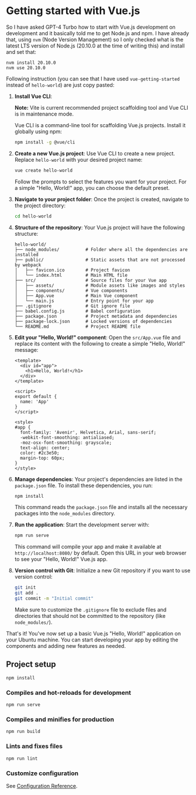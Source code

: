 # Getting started with Vue.js

So I have asked GPT-4 Turbo how to start with Vue.js development on development and it basically
told me to get Node.js and npm. I have already that, using `nvm` (Node Version Management) so
I only checked what is the latest LTS version of Node.js (20.10.0 at the time of writing this)
and install and set that:

```
nvm install 20.10.0
nvm use 20.10.0
```

Following instruction (you can see that I have used `vue-getting-started` instead of `hello-world`)
are just copy pasted:

1. **Install Vue CLI**:

   **Note:** Vite is current recommended project scaffolding tool and Vue CLI is in maintenance mode.

   Vue CLI is a command-line tool for scaffolding Vue.js projects. Install it globally using npm:

   ```bash
   npm install -g @vue/cli
   ```

2. **Create a new Vue.js project**:
   Use Vue CLI to create a new project. Replace `hello-world` with your desired project name:

   ```bash
   vue create hello-world
   ```

   Follow the prompts to select the features you want for your project. For a simple "Hello, World!" app, you can choose the default preset.

3. **Navigate to your project folder**:
   Once the project is created, navigate to the project directory:

   ```bash
   cd hello-world
   ```

4. **Structure of the repository**:
   Your Vue.js project will have the following structure:

   ```
   hello-world/
   ├── node_modules/          # Folder where all the dependencies are installed
   ├── public/                # Static assets that are not processed by webpack
   │   ├── favicon.ico        # Project favicon
   │   └── index.html         # Main HTML file
   ├── src/                   # Source files for your Vue app
   │   ├── assets/            # Module assets like images and styles
   │   ├── components/        # Vue components
   │   ├── App.vue            # Main Vue component
   │   └── main.js            # Entry point for your app
   ├── .gitignore             # Git ignore file
   ├── babel.config.js        # Babel configuration
   ├── package.json           # Project metadata and dependencies
   ├── package-lock.json      # Locked versions of dependencies
   └── README.md              # Project README file
   ```

5. **Edit your "Hello, World!" component**:
   Open the `src/App.vue` file and replace its content with the following to create a simple "Hello, World!" message:

   ```vue
   <template>
     <div id="app">
       <h1>Hello, World!</h1>
     </div>
   </template>

   <script>
   export default {
     name: 'App'
   }
   </script>

   <style>
   #app {
     font-family: 'Avenir', Helvetica, Arial, sans-serif;
     -webkit-font-smoothing: antialiased;
     -moz-osx-font-smoothing: grayscale;
     text-align: center;
     color: #2c3e50;
     margin-top: 60px;
   }
   </style>
   ```

6. **Manage dependencies**:
   Your project's dependencies are listed in the `package.json` file. To install these dependencies, you run:

   ```bash
   npm install
   ```

   This command reads the `package.json` file and installs all the necessary packages into the `node_modules` directory.

7. **Run the application**:
   Start the development server with:

   ```bash
   npm run serve
   ```

   This command will compile your app and make it available at `http://localhost:8080/` by default. Open this URL in your web browser to see your "Hello, World!" Vue.js app.

8. **Version control with Git**:
   Initialize a new Git repository if you want to use version control:

   ```bash
   git init
   git add .
   git commit -m "Initial commit"
   ```

   Make sure to customize the `.gitignore` file to exclude files and directories that should not be committed to the repository (like `node_modules/`).

That's it! You've now set up a basic Vue.js "Hello, World!" application on your Ubuntu machine. You can start developing your app by editing the components and adding new features as needed.

## Project setup
```
npm install
```

### Compiles and hot-reloads for development
```
npm run serve
```

### Compiles and minifies for production
```
npm run build
```

### Lints and fixes files
```
npm run lint
```

### Customize configuration

See [Configuration Reference](https://cli.vuejs.org/config/).
